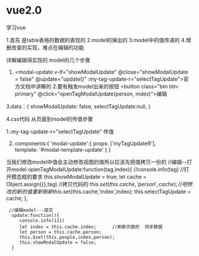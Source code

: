 # vue2.0
学习vue

1.首先 是table表格的数据的表现的
2.model的弹出的
3.model中的值传递的
4.增删改查的实现，难点在编辑的功能


详解编辑得实现的
model的几个步骤
1. <modal-update v-if="showModalUpdate" @close="showModalUpdate = false"  @update="update()"  :my-tag-update-r="selectTagUpdate"></modal-update>官方文档中讲解的
2.要有触发model出来的按钮 <button class="btn  btn-primary"  @click="openTagModalUpdate(person, index)">编辑</button>

3.data：{
      showModalUpdate: false,
      selectTagUpdate:null,
}

4.css代码
从页面到model的传值步骤

1.:my-tag-update-r="selectTagUpdate"  传值

2. components:{
      'modal-update':{
           props: ['myTagUpdateR'],           
           template: '#modal-template-update'
       }
  }
  
  
当我们修改model中值会主动修改视图的值所以应该先把值拷贝一份的
//编辑--打开model
     openTagModalUpdate:function(tag,index){
         //console.info(tag)
         //打开模态框的要求
         this.showModalUpdate = true;
         let cache = Object.assign({},tag)    //拷贝代码的
         this.$set(this.cache,'person',cache);    //吧修改的新的值重新刷新
         this.$set(this.cache,'index',index);
         this.selectTagUpdate = cache;
     },

     //编辑model---提交
      update:function(){
         console.info(111)
         let index = this.cache.index;      //刷新页面的  同步数据
         let person = this.cache.person;
         this.$set(this.people,index,person);
         this.showModalUpdate = false;
      }
